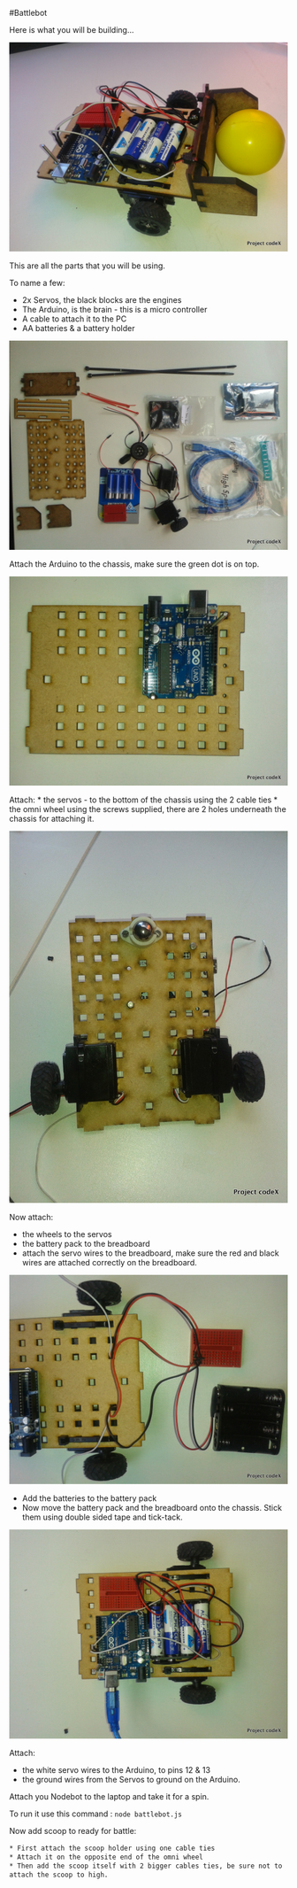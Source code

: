 #Battlebot

Here is what you will be building...

![Battle bot](./images/battlebot_done.jpg)

This are all the parts that you will be using.

To name a few:

* 2x Servos, the black blocks are the engines
* The Arduino, is the brain - this is a micro controller
* A cable to attach it to the PC 
* AA batteries & a battery holder

![Battle bot](./images/battlebot_1.jpg)

Attach the Arduino to the chassis, make sure the green dot is on top.

![Battle bot](./images/battlebot_2.jpg)

Attach:
	* the servos - to the bottom of the chassis using the 2 cable ties
 	* the omni wheel using the screws supplied, there are 2 holes underneath the chassis for attaching it.

![Battle bot](./images/battlebot_3.jpg)

Now attach:
* the wheels to the servos
* the battery pack to the breadboard
* attach the servo wires to the breadboard, make sure the red and black wires are attached correctly on the breadboard.

![Battle bot](./images/battlebot_4.jpg)

* Add the batteries to the battery pack
* Now move the battery pack and the breadboard onto the chassis. Stick them using double sided tape and tick-tack.

![Battle bot](./images/battlebot_5.jpg)

Attach:
* the white servo wires to the Arduino, to pins 12 & 13
* the ground wires from the Servos to ground on the Arduino.

Attach you Nodebot to the laptop and take it for a spin.

To run it use this command : ```node battlebot.js```
	
Now add scoop to ready for battle:

	* First attach the scoop holder using one cable ties
	* Attach it on the opposite end of the omni wheel
	* Then add the scoop itself with 2 bigger cables ties, be sure not to attach the scoop to high.

